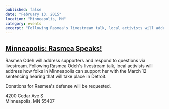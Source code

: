 ```yaml
---
published: false
date: "February 13, 2015"
location: "Minneapolis, MN"
category: events
excerpt: "Following Rasmea's livestream talk, local activists will address ways to support her with the March 12 sentencing hearing that will take place in Detroit."
---
```


## [Minneapolis: Rasmea Speaks!](https://www.facebook.com/events/335491259984824/)

Rasmea Odeh will address supporters and respond to questions via livestream. Following Rasmea Odeh's livestream talk, local activists will address how folks in Minneapolis can support her with the March 12 sentencing hearing that will take place in Detroit. 

Donations for Rasmea's defense will be requested.

4200 Cedar Ave S
<br>Minneapolis, MN 55407